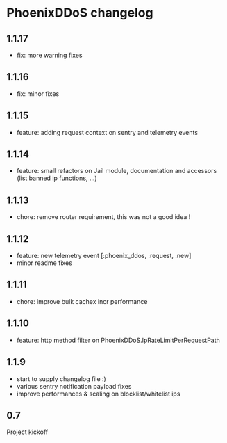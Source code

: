 # PhoenixDDoS changelog

## 1.1.17

- fix: more warning fixes

## 1.1.16

- fix: minor fixes

## 1.1.15

- feature: adding request context on sentry and telemetry events

## 1.1.14

- feature: small refactors on Jail module, documentation and accessors (list banned ip functions, ...)

## 1.1.13

- chore: remove router requirement, this was not a good idea !

## 1.1.12

- feature: new telemetry event [:phoenix_ddos, :request, :new]
- minor readme fixes

## 1.1.11

- chore: improve bulk cachex incr performance

## 1.1.10

- feature: http method filter on PhoenixDDoS.IpRateLimitPerRequestPath

## 1.1.9

- start to supply changelog file :)
- various sentry notification payload fixes
- improve performances & scaling on blocklist/whitelist ips

## 0.7

Project kickoff

